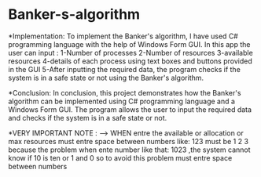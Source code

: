 # Banker-s-algorithm
*Implementation:
To implement the Banker's algorithm, I have used C# programming language with the help of Windows Form GUI.
In this app the user can input :
1-Number of processes
2-Number of resources 
3-available resources 
4-details of each process using text boxes and buttons provided in the GUI
5-After inputting the required data, the program checks if the system is in a safe state or not using the Banker's algorithm.

*Conclusion:
In conclusion, this project demonstrates how the Banker's algorithm can be implemented using C# programming language and a Windows Form GUI.
The program allows the user to input the required data and checks if the system is in a safe state or not.

*VERY IMPORTANT NOTE :
--> WHEN entre the available or allocation or max resources must entre space between numbers like: 123 must be 1 2 3
because the problem when ente number like that: 1023 ,the system cannot know if 10 is ten or 1 and 0 so to avoid this problem must entre space between numbers
